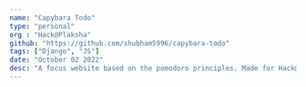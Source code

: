 ```yaml
---
name: "Capybara Todo"
type: "personal"
org : "Hack@Plaksha"
github: "https://github.com/shubham5996/capybara-todo"
tags: ["Django", "JS"]
date: "October 02 2022"
desc: "A focus website based on the pomodoro principles. Made for Hack@Plaksha with Abhinav Lodha and Hibah Ihsan."
---
```

